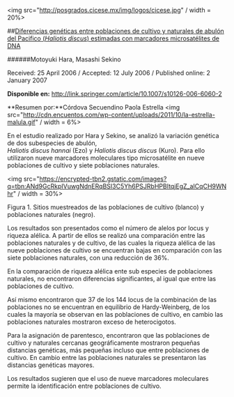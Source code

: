 <img src="http://posgrados.cicese.mx/img/logos/cicese.jpg" / width = 20%>

##[Diferencias genéticas entre poblaciones de cultivo y naturales de abulón del Pacifico (*Haliotis discus*) estimadas con marcadores microsatélites de  DNA](http://link.springer.com/article/10.1007/s10126-006-6060-2)

######Motoyuki Hara,  Masashi Sekino

Received: 25 April 2006 / Accepted: 12 July 2006 / Published online: 2 January 2007 

**Disponible en:** http://link.springer.com/article/10.1007/s10126-006-6060-2

**Resumen por:**Córdova Secuendino Paola Estrella 
<img src="http://cdn.encuentos.com/wp-content/uploads/2011/10/la-estrella-malula.gif" / width = 6%>

En el estudio realizado por Hara y Sekino, se analizó la variación genética de dos subespecies de abulón,  
*Haliotis discus hannai* (Ezo) y *Haliotis discus discus* (Kuro). 
Para ello utilizaron nueve marcadores moleculares tipo microsatélite en nueve poblaciones de cultivo y 
siete poblaciones naturales.

<img src="https://encrypted-tbn2.gstatic.com/images?q=tbn:ANd9GcRkpIVuwgNdnERqBSI3C5Yh6PSJRbHPBItqjEgZ_aICqCH9WNhr" / width = 30%>

Figura 1. Sitios muestreados de las poblaciones de cultivo (blanco) y poblaciones naturales (negro).

Los resultados son presentados como el número de alelos por locus  y riqueza alélica. A partir de ellos 
se realizó una comparación entre las poblaciones naturales y de cultivo, de las cuales la riqueza alélica 
de las nueve poblaciones de cultivo se encuentran bajas en comparación con las siete poblaciones naturales, 
con una reducción de 36%. 

En la comparación de riqueza alélica ente sub especies de poblaciones naturales, no encontraron diferencias 
significantes, al igual que entre las poblaciones de cultivo. 

Así mismo encontraron que 37 de los 144 locus de la combinación de las poblaciones no se encuentran en equilibrio
de Hardy-Weinberg, de los cuales la mayoría se observan en las poblaciones de cultivo, en cambio las poblaciones 
naturales mostraron exceso de heterocigotos.

 Para la asignación de parentesco, encontraron que las poblaciones de cultivo y naturales cercanas geográficamente 
 mostraron pequeñas distancias genéticas, más pequeñas incluso que entre poblaciones de cultivo. En cambio entre las
 poblaciones naturales se presentaron las distancias genéticas mayores. 

Los resultados sugieren que el uso de nueve marcadores moleculares permite la identificación entre poblaciones de cultivo.  


